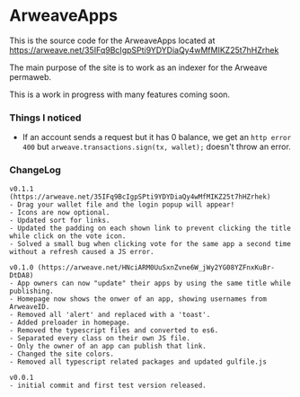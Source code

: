 # ArweaveApps
This is the source code for the ArweaveApps located at https://arweave.net/35IFq9BcIgpSPti9YDYDiaQy4wMfMIKZ25t7hHZrhek

The main purpose of the site is to work as an indexer for the Arweave permaweb.

This is a work in progress with many features coming soon.

### Things I noticed
- If an account sends a request but it has 0 balance, we get an `http error 400` but `arweave.transactions.sign(tx, wallet);` doesn't throw an error.

### ChangeLog
```
v0.1.1 (https://arweave.net/35IFq9BcIgpSPti9YDYDiaQy4wMfMIKZ25t7hHZrhek)
- Drag your wallet file and the login popup will appear!
- Icons are now optional.
- Updated sort for links.
- Updated the padding on each shown link to prevent clicking the title while click on the vote icon.
- Solved a small bug when clicking vote for the same app a second time without a refresh caused a JS error.

v0.1.0 (https://arweave.net/HNciARM0UuSxnZvne6W_jWy2YG08YZFnxKuBr-DtDA8)
- App owners can now "update" their apps by using the same title while publishing.
- Homepage now shows the onwer of an app, showing usernames from ArweaveID.
- Removed all 'alert' and replaced with a 'toast'.
- Added preloader in homepage.
- Removed the typescript files and converted to es6.
- Separated every class on their own JS file.
- Only the owner of an app can publish that link.
- Changed the site colors.
- Removed all typescript related packages and updated gulfile.js

v0.0.1
- initial commit and first test version released.
```